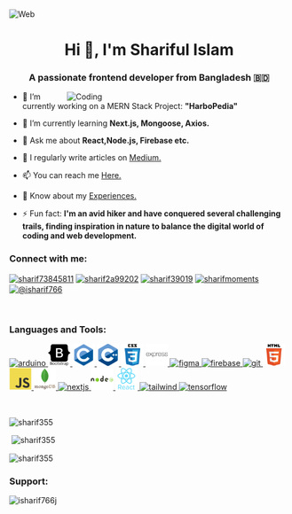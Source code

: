 <img align="center" alt="Web" width="1000" src="https://i.ibb.co/6JrDPsM/1-x-OELk-Xpew-XA7u-ff-Gev-CA.gif" >
<h1 align="center">Hi 👋, I'm Shariful Islam</h1>
<h3 align="center">A passionate frontend developer from Bangladesh 🇧🇩</h3>
<img align="right" alt="Coding" width="400" src="https://media.tenor.com/rePDfDWO3XoAAAAd/hacking.gif">


- 🔭 I’m currently working on a MERN Stack Project: **"HarboPedia"**

- 🌱 I’m currently learning **Next.js, Mongoose, Axios.**

- 💬 Ask me about **React,Node.js, Firebase etc.**

- 📝 I regularly write articles on <a href="https://medium.com/@isharif766" >Medium.<a/> 

- 📫 You can reach me <a href="mailto:isharif766@gmail.com" target="blank">Here.</a>

- 📄 Know about my <a href="https://drive.google.com/file/d/1JdTaDsuwQqLtnKgzzlXNve0UGZJ1OnIV/view?usp=sharing" >Experiences.<a/>

- ⚡ Fun fact: **I'm an avid hiker and have conquered several challenging trails, finding inspiration in nature to balance the digital world of coding and web development.**



<h3 align="left">Connect with me:</h3>
<p align="left">
<a href="https://twitter.com/sharif73845811" target="blank"><img align="center" src="https://raw.githubusercontent.com/rahuldkjain/github-profile-readme-generator/master/src/images/icons/Social/twitter.svg" alt="sharif73845811" height="30" width="40" /></a>
<a href="https://linkedin.com/in/sharif2a99202" target="blank"><img align="center" src="https://raw.githubusercontent.com/rahuldkjain/github-profile-readme-generator/master/src/images/icons/Social/linked-in-alt.svg" alt="sharif2a99202" height="30" width="40" /></a>
<a href="https://fb.com/sharif39019" target="blank"><img align="center" src="https://raw.githubusercontent.com/rahuldkjain/github-profile-readme-generator/master/src/images/icons/Social/facebook.svg" alt="sharif39019" height="30" width="40" /></a>
<a href="https://instagram.com/sharifmoments" target="blank"><img align="center" src="https://raw.githubusercontent.com/rahuldkjain/github-profile-readme-generator/master/src/images/icons/Social/instagram.svg" alt="sharifmoments" height="30" width="40" /></a>
<a href="https://medium.com/@isharif766" target="blank"><img align="center" src="https://raw.githubusercontent.com/rahuldkjain/github-profile-readme-generator/master/src/images/icons/Social/medium.svg" alt="@isharif766" height="30" width="40" /></a>
</p>
<br/> 

<h3 align="left">Languages and Tools:</h3> 
<p align="left"> <a href="https://www.arduino.cc/" target="_blank" rel="noreferrer"> <img src="https://cdn.worldvectorlogo.com/logos/arduino-1.svg" alt="arduino" width="40" height="40"/> </a> <a href="https://getbootstrap.com" target="_blank" rel="noreferrer"> <img src="https://raw.githubusercontent.com/devicons/devicon/master/icons/bootstrap/bootstrap-plain-wordmark.svg" alt="bootstrap" width="40" height="40"/> </a> <a href="https://www.cprogramming.com/" target="_blank" rel="noreferrer"> <img src="https://raw.githubusercontent.com/devicons/devicon/master/icons/c/c-original.svg" alt="c" width="40" height="40"/> </a> <a href="https://www.w3schools.com/cpp/" target="_blank" rel="noreferrer"> <img src="https://raw.githubusercontent.com/devicons/devicon/master/icons/cplusplus/cplusplus-original.svg" alt="cplusplus" width="40" height="40"/> </a> <a href="https://www.w3schools.com/css/" target="_blank" rel="noreferrer"> <img src="https://raw.githubusercontent.com/devicons/devicon/master/icons/css3/css3-original-wordmark.svg" alt="css3" width="40" height="40"/> </a> <a href="https://expressjs.com" target="_blank" rel="noreferrer"> <img src="https://raw.githubusercontent.com/devicons/devicon/master/icons/express/express-original-wordmark.svg" alt="express" width="40" height="40"/> </a> <a href="https://www.figma.com/" target="_blank" rel="noreferrer"> <img src="https://www.vectorlogo.zone/logos/figma/figma-icon.svg" alt="figma" width="40" height="40"/> </a> <a href="https://firebase.google.com/" target="_blank" rel="noreferrer"> <img src="https://www.vectorlogo.zone/logos/firebase/firebase-icon.svg" alt="firebase" width="40" height="40"/> </a> <a href="https://git-scm.com/" target="_blank" rel="noreferrer"> <img src="https://www.vectorlogo.zone/logos/git-scm/git-scm-icon.svg" alt="git" width="40" height="40"/> </a> <a href="https://www.w3.org/html/" target="_blank" rel="noreferrer"> <img src="https://raw.githubusercontent.com/devicons/devicon/master/icons/html5/html5-original-wordmark.svg" alt="html5" width="40" height="40"/> </a> <a href="https://developer.mozilla.org/en-US/docs/Web/JavaScript" target="_blank" rel="noreferrer"> <img src="https://raw.githubusercontent.com/devicons/devicon/master/icons/javascript/javascript-original.svg" alt="javascript" width="40" height="40"/> </a> <a href="https://www.mongodb.com/" target="_blank" rel="noreferrer"> <img src="https://raw.githubusercontent.com/devicons/devicon/master/icons/mongodb/mongodb-original-wordmark.svg" alt="mongodb" width="40" height="40"/> </a> <a href="https://nextjs.org/" target="_blank" rel="noreferrer"> <img src="https://cdn.worldvectorlogo.com/logos/nextjs-2.svg" alt="nextjs" width="40" height="40"/> </a> <a href="https://nodejs.org" target="_blank" rel="noreferrer"> <img src="https://raw.githubusercontent.com/devicons/devicon/master/icons/nodejs/nodejs-original-wordmark.svg" alt="nodejs" width="40" height="40"/> </a> <a href="https://reactjs.org/" target="_blank" rel="noreferrer"> <img src="https://raw.githubusercontent.com/devicons/devicon/master/icons/react/react-original-wordmark.svg" alt="react" width="40" height="40"/> </a> <a href="https://tailwindcss.com/" target="_blank" rel="noreferrer"> <img src="https://www.vectorlogo.zone/logos/tailwindcss/tailwindcss-icon.svg" alt="tailwind" width="40" height="40"/> </a> <a href="https://www.tensorflow.org" target="_blank" rel="noreferrer"> <img src="https://www.vectorlogo.zone/logos/tensorflow/tensorflow-icon.svg" alt="tensorflow" width="40" height="40"/> </a> </p>

<br/>


<p><img align="center" src="https://github-readme-stats.vercel.app/api/top-langs?username=sharif355&show_icons=true&locale=en&layout=compact" alt="sharif355" /></p>

<p>&nbsp;<img align="center" src="https://github-readme-stats.vercel.app/api?username=sharif355&show_icons=true&locale=en" alt="sharif355" /></p>

<p><img align="center" src="https://github-readme-streak-stats.herokuapp.com/?user=sharif355&" alt="sharif355" /></p>

<h3 align="left">Support:</h3>
<p><a href="https://www.buymeacoffee.com/isharif766j"> <img align="left" src="https://cdn.buymeacoffee.com/buttons/v2/default-yellow.png" height="50" width="210" alt="isharif766j" /></a></p>
